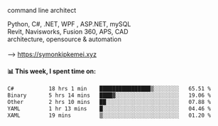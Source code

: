 command line architect

Python, C#, .NET, WPF , ASP.NET, mySQL <br>
Revit, Navisworks, Fusion 360, APS, CAD <br>
architecture, opensource & automation<br>
<br>
--> https://symonkipkemei.xyz

#### 📊 This week, I spent time on:
<!--START_SECTION:waka-->

```txt
C#           18 hrs 1 min    ████████████████▒░░░░░░░░   65.51 %
Binary       5 hrs 14 mins   ████▓░░░░░░░░░░░░░░░░░░░░   19.06 %
Other        2 hrs 10 mins   ██░░░░░░░░░░░░░░░░░░░░░░░   07.88 %
YAML         1 hr 13 mins    █░░░░░░░░░░░░░░░░░░░░░░░░   04.46 %
XAML         19 mins         ▒░░░░░░░░░░░░░░░░░░░░░░░░   01.20 %
```

<!--END_SECTION:waka-->
